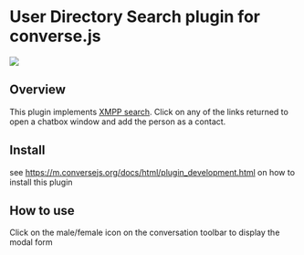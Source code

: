 # User Directory Search plugin for converse.js

<img src="https://github.com/conversejs/community-plugins/blob/master/packages/directory/directory.png" />

## Overview
This plugin implements [XMPP search](https://xmpp.org/extensions/xep-0055.html). Click on any of the links returned to open a chatbox window and add the person as a contact.

## Install
see https://m.conversejs.org/docs/html/plugin_development.html on how to install this plugin

## How to use
Click on the male/female icon on the conversation toolbar to display the modal form
